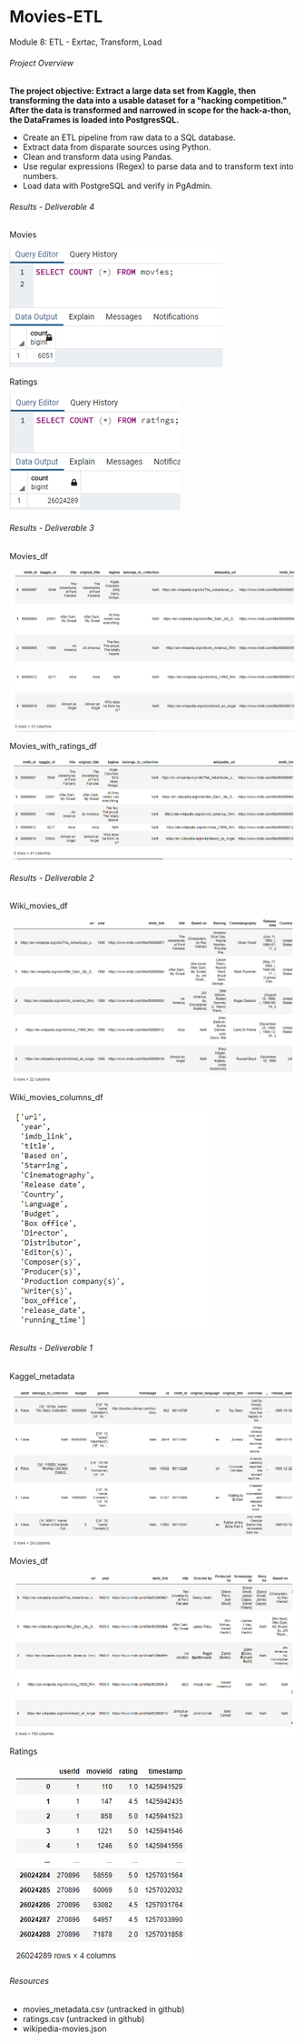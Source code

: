 # Movies-ETL
Module 8: ETL - Exrtac, Transform, Load
###### Project Overview
**The project objective: Extract a large data set from Kaggle, then transforming the data into a usable dataset for a "hacking competition." After the data is transformed and narrowed in scope for the hack-a-thon, the DataFrames is loaded into PostgresSQL.**
- Create an ETL pipeline from raw data to a SQL database.
- Extract data from disparate sources using Python.
- Clean and transform data using Pandas.
- Use regular expressions (Regex) to parse data and to transform text into numbers.
- Load data with PostgreSQL and verify in PgAdmin.
###### Results - Deliverable 4

Movies

![movies_count_d4](https://github.com/robyndook/Movies-ETL/blob/21d19d9a2f9782da18c054a7a472b2a7ccee8ace/Analysis/Deliverable_4/movies_count_d4.png)

Ratings

![ratings_count_d4](https://github.com/robyndook/Movies-ETL/blob/21d19d9a2f9782da18c054a7a472b2a7ccee8ace/Analysis/Deliverable_4/ratings_count_d4.png)

###### Results - Deliverable 3

Movies_df

![movies_df_d3](https://github.com/robyndook/Movies-ETL/blob/21d19d9a2f9782da18c054a7a472b2a7ccee8ace/Analysis/Deliverable_3/movies_df_d3.png)

Movies_with_ratings_df

![movies_with_ratings_df_d3](https://github.com/robyndook/Movies-ETL/blob/21d19d9a2f9782da18c054a7a472b2a7ccee8ace/Analysis/Deliverable_3/movies_with_ratings_df_d3.png)

###### Results - Deliverable 2

Wiki_movies_df

![wiki_movies_df_d2](https://github.com/robyndook/Movies-ETL/blob/21d19d9a2f9782da18c054a7a472b2a7ccee8ace/Analysis/Deliverable_2/wiki_movies_df_d2.png)

Wiki_movies_columns_df

![wiki_movies_df_columns_d2](https://github.com/robyndook/Movies-ETL/blob/21d19d9a2f9782da18c054a7a472b2a7ccee8ace/Analysis/Deliverable_2/wiki_movies_df.columns_d2.png)

###### Results - Deliverable 1

Kaggel_metadata

![kaggel_metadata_d1](https://github.com/robyndook/Movies-ETL/blob/21d19d9a2f9782da18c054a7a472b2a7ccee8ace/Analysis/Deliverable_1/kaggel_metadata_d1.png)

Movies_df

![movies_df_d1](https://github.com/robyndook/Movies-ETL/blob/21d19d9a2f9782da18c054a7a472b2a7ccee8ace/Analysis/Deliverable_1/movies_df_d1.png)

Ratings

![ratings_df](https://github.com/robyndook/Movies-ETL/blob/21d19d9a2f9782da18c054a7a472b2a7ccee8ace/Analysis/Deliverable_1/ratings_d1.png)

###### Resources
- movies_metadata.csv (untracked in github)
- ratings.csv (untracked in github)
- wikipedia-movies.json
